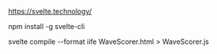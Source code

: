 https://svelte.technology/

npm install -g svelte-cli

svelte compile --format iife WaveScorer.html > WaveScorer.js
